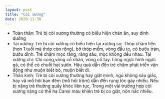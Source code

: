 ```yaml
---
layout: post
title: "Còi xương"
date: 2020-11-30
---
```




* Toàn thân: Trẻ bị còi xương thường có biểu hiện chán ăn, suy dinh dưỡng
* Tại xương: Trẻ bị còi xương có biểu hiện tại xương sọ: Thóp chậm liền (hơn 1 tuổi mà thóp còn rộng), bờ thóp mềm, vòng đầu to, có bướu trán, bướu đỉnh. Trẻ chậm mọc răng, răng sâu, mọc không đều nhau. Tại xương chi: Chi cong,vòng cổ chân, vòng cổ tay. Lồng ngực hình ngực gà, có thể có chuỗi hạt sườn. Hậu quả dẫn đến trẻ chậm phát triển vận động như muộn biết bò, muộn biết đi.
* Thần kinh: Trẻ bị còi xương thường hay giật mình, ngủ không sâu giấc, hay vã mồ hôi ban đêm (mồ hôi trộm) dẫn đến rụng tóc gáy nhiều. Nếu bị nặng trẻ thường quấy khóc liên tục. Trong một vài trường hợp còi xương nặng có thể hạ Canxi máu khiến trẻ bị co giật, nôn nấc nhiều.
